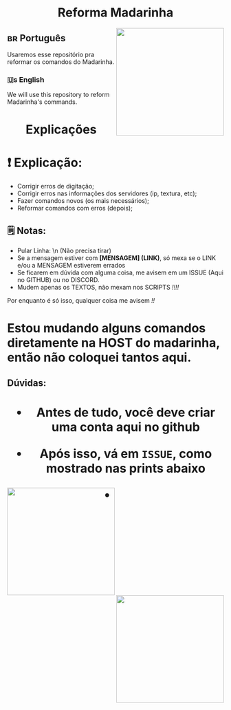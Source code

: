 <h1 align="center"> Reforma Madarinha </h1>
<img height="250" src="https://cdn.discordapp.com/avatars/858457545202728970/c83d981d41e4d669a0bf605d7331d002.png?size=2048" align="right">

## ʙʀ Português

Usaremos esse repositório pra reformar os comandos do Madarinha.

### 🇺s English

We will use this repository to reform Madarinha's commands.

<h1 align="center"> Explicações </h1>

# ❗ Explicação:

- Corrigir erros de digitação;
- Corrigir erros nas informações dos servidores (ip, textura, etc);
- Fazer comandos novos (os mais necessários);
- Reformar comandos com erros (depois);

## 🗒️ Notas:

- Pular Linha: \n (Não precisa tirar) 
- Se a mensagem estiver com **[MENSAGEM] (LINK)**, só mexa se o LINK e/ou a MENSAGEM estiverem errados
- Se ficarem em dúvida com alguma coisa, me avisem em um ISSUE (Aqui no GITHUB) ou no DISCORD.
- Mudem apenas os TEXTOS, não mexam nos SCRIPTS *!!!!*

Por enquanto é só isso, qualquer coisa me avisem *!!*

# Estou mudando alguns comandos diretamente na HOST do madarinha, então não coloquei tantos aqui.

## Dúvidas:

<h1 align="center" Como abrir um ISSUE </h1>

- Antes de tudo, você deve criar uma conta aqui no github

- Após isso, vá em `ISSUE`, como mostrado nas prints abaixo

<img height="250" src="https://i.imgur.com/XUMs99m.png" align="left">
<img height="250" src="https://i.imgur.com/ewDrajY.png" align="right">

-
